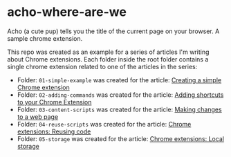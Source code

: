 # acho-where-are-we
Acho (a cute pup) tells you the title of the current page on your browser. A sample chrome extension.

This repo was created as an example for a series of articles I'm writing about Chrome extensions. Each folder inside the root folder contains a single chrome extension related to one of the articles in the series:

- Folder: `01-simple-example` was created for the article: [Creating a simple Chrome extension](https://dev.to/paulasantamaria/creating-a-simple-chrome-extension-36m)
- Folder: `02-adding-commands` was created for the article: [Adding shortcuts to your Chrome Extension](https://dev.to/paulasantamaria/adding-shortcuts-to-your-chrome-extension-2i20)
- Folder: `03-content-scripts` was created for the article: [Making changes to a web page](https://dev.to/paulasantamaria/chrome-extensions-making-changes-to-a-web-page-1n5f)
- Folder: `04-reuse-scripts` was created for the article: [Chrome extensions: Reusing code](https://dev.to/paulasantamaria/chrome-extensions-reusing-code-3f1g)
- Folder: `05-storage` was created for the article: [Chrome extensions: Local storage](https://dev.to/paulasantamaria/chrome-extensions-local-storage-1b34)
